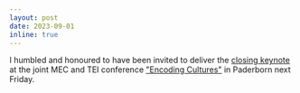 ```yaml
---
layout: post
date: 2023-09-01
inline: true
---
```


I humbled and honoured to have been invited to deliver the [closing keynote](https://teimec2023.uni-paderborn.de/contributions/Keynote-Grallert.html) at the joint MEC and TEI conference ["Encoding Cultures"](https://teimec2023.uni-paderborn.de) in Paderborn next Friday.